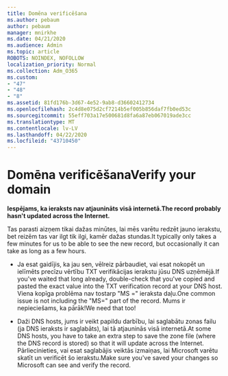 ```yaml
---
title: Domēna verificēšana
ms.author: pebaum
author: pebaum
manager: mnirkhe
ms.date: 04/21/2020
ms.audience: Admin
ms.topic: article
ROBOTS: NOINDEX, NOFOLLOW
localization_priority: Normal
ms.collection: Adm_O365
ms.custom:
- "47"
- "48"
- "8"
ms.assetid: 81fd176b-3d67-4e52-9ab8-d36602412734
ms.openlocfilehash: 2c4d8e075d2cf7214b5ef005b856daf7fb0ed53c
ms.sourcegitcommit: 55eff703a17e500681d8fa6a87eb067019ade3cc
ms.translationtype: MT
ms.contentlocale: lv-LV
ms.lasthandoff: 04/22/2020
ms.locfileid: "43710450"
---
```

# <a name="verify-your-domain"></a><span data-ttu-id="5241c-102">Domēna verificēšana</span><span class="sxs-lookup"><span data-stu-id="5241c-102">Verify your domain</span></span>

 <span data-ttu-id="5241c-103">**Iespējams, ka ieraksts nav atjaunināts visā internetā.**</span><span class="sxs-lookup"><span data-stu-id="5241c-103">**The record probably hasn't updated across the Internet.**</span></span>
  
<span data-ttu-id="5241c-104">Tas parasti aizņem tikai dažas minūtes, lai mēs varētu redzēt jauno ierakstu, bet reizēm tas var ilgt tik ilgi, kamēr dažas stundas.</span><span class="sxs-lookup"><span data-stu-id="5241c-104">It typically only takes a few minutes for us to be able to see the new record, but occasionally it can take as long as a few hours.</span></span> 
  
- <span data-ttu-id="5241c-105">Ja esat gaidījis, ka jau sen, vēlreiz pārbaudiet, vai esat nokopēt un ielīmēts precīzu vērtību TXT verifikācijas ierakstu jūsu DNS uzņēmējā.</span><span class="sxs-lookup"><span data-stu-id="5241c-105">If you've waited that long already, double-check that you've copied and pasted the exact value into the TXT verification record at your DNS host.</span></span> <span data-ttu-id="5241c-106">Viena kopīga problēma nav tostarp "MS =" ieraksta daļu.</span><span class="sxs-lookup"><span data-stu-id="5241c-106">One common issue is not including the "MS=" part of the record.</span></span> <span data-ttu-id="5241c-107">Mums ir nepieciešams, ka pārāk!</span><span class="sxs-lookup"><span data-stu-id="5241c-107">We need that too!</span></span>

- <span data-ttu-id="5241c-108">Daži DNS hosts, jums ir veikt papildu darbību, lai saglabātu zonas failu (ja DNS ieraksts ir saglabāts), lai tā atjauninās visā internetā.</span><span class="sxs-lookup"><span data-stu-id="5241c-108">At some DNS hosts, you have to take an extra step to save the zone file (where the DNS record is stored) so that it will update across the Internet.</span></span> <span data-ttu-id="5241c-109">Pārliecinieties, vai esat saglabājis veiktās izmaiņas, lai Microsoft varētu skatīt un verificēt šo ierakstu.</span><span class="sxs-lookup"><span data-stu-id="5241c-109">Make sure you've saved your changes so Microsoft can see and verify the record.</span></span>
